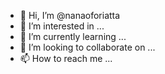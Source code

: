 - 👋 Hi, I’m @nanaoforiatta
- 👀 I’m interested in ...
- 🌱 I’m currently learning ...
- 💞️ I’m looking to collaborate on ...
- 📫 How to reach me ...

<!---
nanaoforiatta/nanaoforiatta is a ✨ special ✨ repository because its `README.md` (this file) appears on your GitHub profile.
You can click the Preview link to take a look at your changes.
--->
